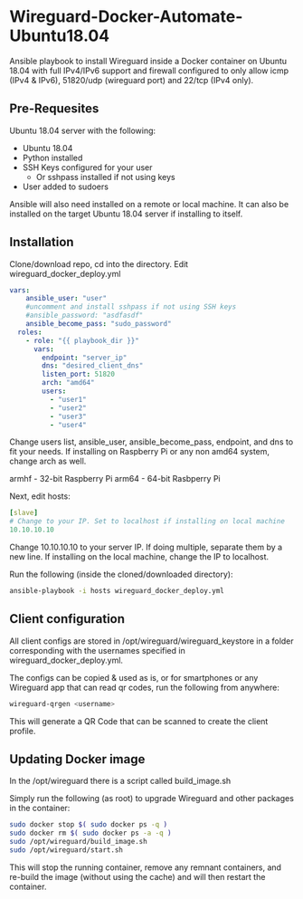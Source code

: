# Wireguard-Docker-Automate-Ubuntu18.04

Ansible playbook to install Wireguard inside a Docker container on Ubuntu 18.04 with full IPv4/IPv6 support and firewall configured to only allow icmp (IPv4 & IPv6), 51820/udp (wireguard port) and 22/tcp (IPv4 only).

## Pre-Requesites

Ubuntu 18.04 server with the following:
- Ubuntu 18.04
- Python installed
- SSH Keys configured for your user
  - Or sshpass installed if not using keys
- User added to sudoers

Ansible will also need installed on a remote or local machine. It can also be installed on the target Ubuntu 18.04 server if installing to itself.

## Installation
Clone/download repo, cd into the directory. Edit wireguard_docker_deploy.yml
```yaml
vars:
    ansible_user: "user"
    #uncomment and install sshpass if not using SSH keys
    #ansible_password: "asdfasdf"
    ansible_become_pass: "sudo_password"
  roles:
    - role: "{{ playbook_dir }}"
      vars:
        endpoint: "server_ip"
        dns: "desired_client_dns"
        listen_port: 51820
        arch: "amd64"
        users:
          - "user1"
          - "user2"
          - "user3"
          - "user4"
```
Change users list, ansible_user, ansible_become_pass, endpoint, and dns to fit your needs.
If installing on Raspberry Pi or any non amd64 system, change arch as well.

armhf - 32-bit Raspberry Pi
arm64 - 64-bit Rasbperry Pi

Next, edit hosts:
```yaml
[slave]
# Change to your IP. Set to localhost if installing on local machine
10.10.10.10
```
Change 10.10.10.10 to your server IP. If doing multiple, separate them by a
new line. If installing on the local machine, change the IP to localhost.

Run the following (inside the cloned/downloaded directory):
```bash
ansible-playbook -i hosts wireguard_docker_deploy.yml
```

## Client configuration
All client configs are stored in /opt/wireguard/wireguard_keystore in a folder corresponding with the usernames specified in wireguard_docker_deploy.yml.

The configs can be copied & used as is, or for smartphones or any Wireguard app that can read qr codes, run the following from anywhere:

```bash
wireguard-qrgen <username>
```

This will generate a QR Code that can be scanned to create the client profile.

## Updating Docker image
In the /opt/wireguard there is a script called build_image.sh

Simply run the following (as root) to upgrade Wireguard and other packages in the container:

```bash
sudo docker stop $( sudo docker ps -q )
sudo docker rm $( sudo docker ps -a -q )
sudo /opt/wireguard/build_image.sh
sudo /opt/wireguard/start.sh
```

This will stop the running container, remove any remnant containers, and re-build the image (without using the cache) and will then restart the container.
